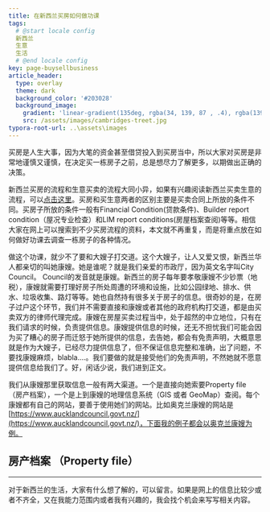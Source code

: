```yaml
---
title: 在新西兰买房如何做功课
tags: 
  # @start locale config
  新西兰
  生意
  生活
  # @end locale config
key: page-buysellbusiness
article_header:
  type: overlay
  theme: dark
  background_color: '#203028'
  background_image:
    gradient: 'linear-gradient(135deg, rgba(34, 139, 87 , .4), rgba(139, 34, 139, .4))'
    src: /assets/images/cambridges-treet.jpg
typora-root-url: ..\assets\images
---
```


买房是人生大事，因为大笔的资金甚至借贷投入到买房当中，所以大家对买房是非常地谨慎又谨慎，在决定买一栋房子之前，总是想尽力了解更多，以期做出正确的决策。

<!--more-->

新西兰买房的流程和生意买卖的流程大同小异，如果有兴趣阅读新西兰买卖生意的流程，可以[点击这里](https://wanlihuang.github.io/2020/06/27/buy-and-sell-small-business-in-NZ.html)。买房和买生意两者的区别主要是买卖合同上所放的条件不同。买房子所放的条件一般有Financial Condition(贷款条件)、Builder report condition（屋况专业检查）和LIM report conditions(房屋档案查阅)等等。相信大家在网上可以搜索到不少买房流程的资料，本文就不再重复，而是将重点放在如何做好功课去调查一栋房子的各种情况。

做这个功课，就少不了要和大嫂子打交道。这个大嫂子，让人又爱又恨，新西兰华人都亲切的叫她康嫂。她是谁呢？就是我们亲爱的市政厅，因为英文名字叫City Council。 Council的发音就是康嫂。新西兰的房子每年要孝敬康嫂不少钞票（地税），康嫂就需要打理好房子所处周遭的环境和设施，比如公园绿地、排水、供水、垃圾收集、路灯等等。她也自然持有很多关于房子的信息。很奇妙的是，在房子过户这个环节，我们并不需要直接和康嫂或者其他的政府机构打交道，都是由买卖双方的律师代理完成。康嫂在房屋买卖过程当中，处于超然的中立地位，只有在我们请求的时候，负责提供信息。康嫂提供信息的时候，还无不担忧我们可能会因为买了糟心的房子而迁怒于她所提供的信息，去告她，都会有免责声明，大概意思就是作为大嫂子，已经尽力提供信息了，但不保证信息完整和准确，出了问题，不要找康嫂麻烦，blabla....。我们要做的就是接受他们的免责声明，不然她就不愿意提供信息给我们了。好，闲话少说，我们进到正文。

我们从康嫂那里获取信息一般有两大渠道。一个是直接向她索要Property file （房产档案），一个是上到康嫂的地理信息系统（GIS 或者 GeoMap）查阅。每个康嫂都有自己的网站，要善于使用她们的网站。比如奥克兰康嫂的网站是[https://www.aucklandcouncil.govt.nz/](https://www.aucklandcouncil.govt.nz/)，下面我的例子都会以奥克兰康嫂为例。

## 房产档案 （Property file）







---

对于新西兰的生活，大家有什么想了解的，可以留言。如果是网上的信息比较少或者不齐全，又在我能力范围内或者我有兴趣的，我会找个机会来写写相关内容。

